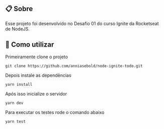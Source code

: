  ## 📋 Sobre
  Esse projeto foi desenvolvido no Desafio 01 do curso Ignite da Rocketseat de NodeJS.

## 💾 Como utilizar 

Primeiramente clone o projeto
      
    git clone https://github.com/anniasebold/node-ignite-todo.git

Depois instale as dependências

    yarn install 

Após isso inicialize o servidor
    
    yarn dev

Para executar os testes rode o comando abaixo

    yarn test